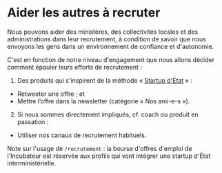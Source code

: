 # Aider les autres à recruter

Nous pouvons aider des ministères, des collectivités locales et des administrations dans leur recrutement, à condition de savoir que nous envoyons les gens dans un environnement de confiance et d'autonomie.

C'est en fonction de notre niveau d'engagement que nous allons décider comment épauler leurs efforts de recrutement :

1. Des produits qui s'inspirent de la méthode « [Startup d'État]([principes]) » :

- Retweeter une offre ; et
- Mettre l’offre dans la newsletter (catégorie « Nos ami-e-s »).

2. Si nous sommes directement impliqués, cf. coach ou produit en passation :

- Utiliser nos canaux de recrutement habituels.

Note sur l'usage de `/recrutement` : la bourse d'offres d'emploi de l'Incubateur est réservée aux profils qui vont intégrer une startup d'État interministérielle.
